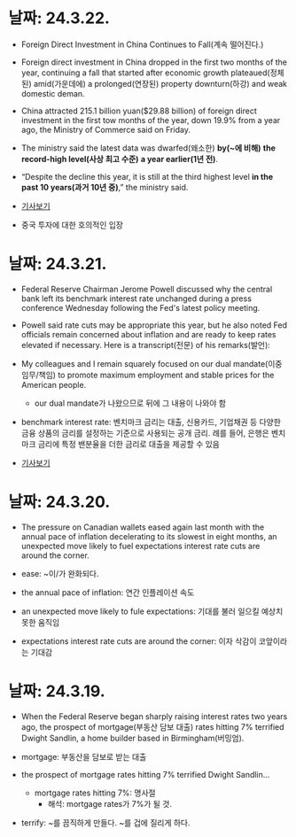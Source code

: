 # 날짜: 24.3.22.
- Foreign Direct Investment in China Continues to Fall(계속 떨어진다.)
- Foreign direct investment in China dropped in the first two months of the year, continuing a fall that started after economic growth plateaued(정체된) amid(가운데에) a prolonged(연장된) property downturn(하강) and weak domestic deman.

- China attracted 215.1 billion yuan($29.88 billion) of foreign direct investment in the first tow months of the year, down 19.9% from a year ago, the Ministry of Commerce said on Friday.

- The ministry said the latest data was dwarfed(왜소한) **by(~에 비해)** **the record-high level(사상 최고 수준)** **a year earlier(1년 전)**.

- “Despite the decline this year, it is still at the third highest level **in the past 10 years(과거 10년 중)**,” the ministry said.

- [기사보기](https://www.wsj.com/economy/foreign-direct-investment-in-china-continues-to-fall-0d98017c?mod=economy_lead_story)
- 중국 투자에 대한 호의적인 입장

# 날짜: 24.3.21.
- Federal Reserve Chairman Jerome Powell discussed why the central bank left its benchmark interest rate unchanged during a press conference Wednesday following the Fed's latest policy meeting.

- Powell said rate cuts may be appropriate this year, but he also noted Fed officials remain concerned about inflation and are ready to keep rates elevated if necessary. Here is a transcript(전문) of his remarks(발언):

- My colleagues and I remain squarely focused on our dual mandate(이중 임무/책임) to promote maximum employment and stable prices for the American people.
  - our dual mandate가 나왔으므로 뒤에 그 내용이 나와야 함

- benchmark interest rate: 벤치마크 금리는 대출, 신용카드, 기업채권 등 다양한 금융 상품의 금리를 설정하는 기준으로 사용되는 공개 금리. 례를 들어, 은행은 벤치마크 금리에 특정 밴분율을 더한 금리로 대출을 제공할 수 있음

- [기사보기](https://www.wsj.com/articles/transcript-fed-chief-jerome-powells-postmeeting-press-conference-fa2c9d32?mod=economy_lead_story)

# 날짜: 24.3.20.
- The pressure on Canadian wallets eased again last month with the annual pace of inflation decelerating to its slowest in eight months, an unexpected move likely to fuel expectations interest rate cuts are around the corner.

- ease: ~이/가 완화되다.
- the annual pace of inflation: 연간 인플레이션 속도
- an unexpected move likely to fule expectations: 기대를 불러 일으킬 예상치 못한 움직임
- expectations interest rate cuts are around the corner: 이자 삭감이 코앞이라는 기대감

# 날짜: 24.3.19.
- When the Federal Reserve began sharply raising interest rates two years ago, the prospect of mortgage(부동산 담보 대출) rates hitting 7% terrified Dwight Sandlin, a home builder based in Birmingham(버밍엄).

- mortgage: 부동산을 담보로 받는 대출
- the prospect of mortgage rates hitting 7% terrified Dwight Sandlin...
  - mortgage rates hitting 7%: 명사절
    - 해석: mortgage rates가 7%가 될 것.
- terrify: ~를 끔직하게 만들다. ~를 겁에 질리게 하다.
